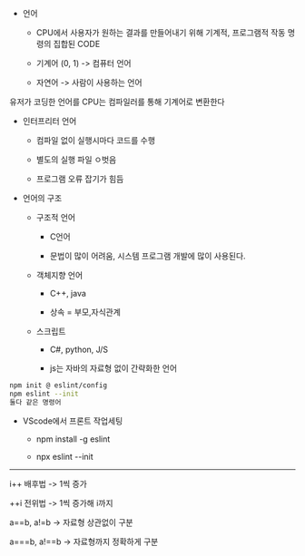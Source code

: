 - 언어
  
  - CPU에서 사용자가 원하는 결과를 만들어내기 위해 기계적, 프로그램적 작동 명령의 집합된 CODE
  
  - 기계어 (0, 1) -> 컴퓨터 언어
  
  - 자연어 -> 사람이 사용하는 언어

유저가 코딩한 언어를 CPU는 컴파일러를 통해 기계어로 변환한다

- 인터프리터 언어
  
  - 컴파일 없이 실행시마다 코드를 수행
  
  - 별도의 실행 파일 ㅇ벗음
  
  - 프로그램 오류 잡기가 힘듬

- 언어의 구조
  
  - 구조적 언어
    
    - C언어
    
    - 문법이 많이 어려움, 시스템 프로그램 개발에 많이 사용된다.
  
  - 객체지향 언어
    
    - C++, java
    
    - 상속 = 부모,자식관계
  
  - 스크립트
    
    - C#, python, J/S
    
    - js는 자바의 자료형 없이 간략화한 언어

```bash
npm init @ eslint/config
npm eslint --init
둘다 같은 명령어
```


- VScode에서 프론트 작업세팅
  
  - npm install -g eslint
  
  - npx eslint --init

------------------

i++ 배후법 -> 1씩 증가

++i 전위법 -> 1씩 증가해 i까지 

a==b, a!=b -> 자료형 상관없이 구분

a===b, a!==b -> 자료형까지 정확하게 구분
